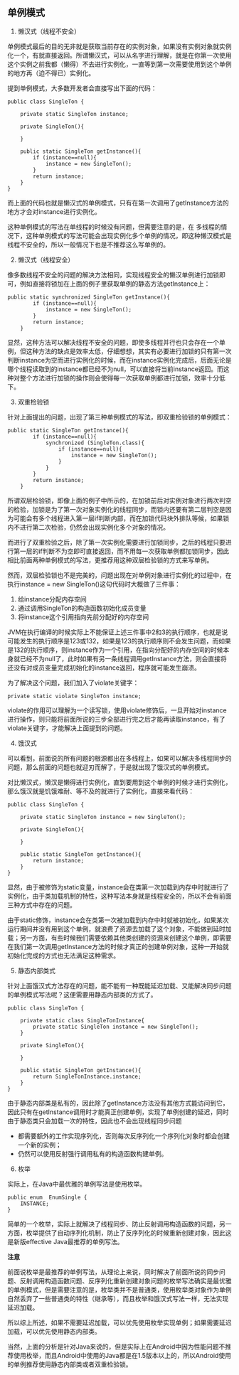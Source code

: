 ## 单例模式

1. 懒汉式（线程不安全）

单例模式最后的目的无非就是获取当前存在的实例对象，如果没有实例对象就实例化一个，有就直接返回。所谓懒汉式，可以从名字进行理解，就是在你第一次使用这个实例之前我都（懒得）不去进行实例化，一直等到第一次需要使用到这个单例的地方再（迫不得已）实例化。

提到单例模式，大多数开发者会直接写出下面的代码：
```
public class SingleTon {

    private static SingleTon instance;

    private SingleTon(){

    }

    public static SingleTon getInstance(){
        if (instance==null){
            instance = new SingleTon();
        }
        return instance;
    }
}
```
而上面的代码也就是懒汉式的单例模式，只有在第一次调用了getInstance方法的地方才会对instance进行实例化。

这种单例模式的写法在单线程的时候没有问题，但需要注意的是，在 多线程的情况下，这种单例模式的写法可能会出现实例化多个单例的情况，即这种懒汉模式是线程不安全的，所以一般情况下也是不推荐这么写单例的。

2. 懒汉式（线程安全）

像多数线程不安全的问题的解决方法相同，实现线程安全的懒汉单例进行加锁即可，例如直接将锁加在上面的例子里获取单例的静态方法getInstance上：
```
public static synchronized SingleTon getInstance(){
        if (instance==null){
            instance = new SingleTon();
        }
        return instance;
    }
```
显然，这种方法可以解决线程不安全的问题，即使多线程并行也只会存在一个单例，但这种方法的缺点是效率太低，仔细想想，其实有必要进行加锁的只有第一次判断instance为空而进行实例化的时候，而在instance实例化完成后，后面无论是哪个线程读取到的instance都已经不为null，可以直接将当前instance返回。而这种对整个方法进行加锁的操作则会使得每一次获取单例都进行加锁，效率十分低下。

3. 双重检验锁

针对上面提出的问题，出现了第三种单例模式的写法，即双重检验锁的单例模式：

```
public static SingleTon getInstance(){
        if (instance==null){
            synchronized (SingleTon.class){
                if (instance==null){
                    instance = new SingleTon();
                }
            }
        }
        return instance;
    }
```
所谓双层检验锁，即像上面的例子中所示的，在加锁前后对实例对象进行两次判空的检验，加锁是为了第一次对象实例化的线程同步，而锁内还要有第二层判空是因为可能会有多个线程进入第一层if判断内部，而在加锁代码块外排队等候，如果锁内不进行第二次检验，仍然会出现实例化多个对象的情况。

而进行了双重检验之后，除了第一次实例化需要进行加锁同步，之后的线程只要进行第一层的if判断不为空即可直接返回，而不用每一次获取单例都加锁同步，因此相比前面两种单例模式的写法，更推荐用这种双层检验锁的方式来写单例。



然而，双层检验锁也不是完美的，问题出现在对单例对象进行实例化的过程中，在执行instance = new SingleTon()这句代码时大概做了三件事：

1. 给instance分配内存空间
2. 通过调用SingleTon的构造函数初始化成员变量
3. 将instance这个引用指向先前分配好的内存空间

JVM在执行编译的时候实际上不能保证上述三件事中2和3的执行顺序，也就是说可能发生的执行顺序是123或132，如果是123的执行顺序则不会发生问题，而如果是132的执行顺序，则instance作为一个引用，在指向分配好的内存空间的时候本身就已经不为null了，此时如果有另一条线程调用getInstance方法，则会直接将还没有对成员变量完成初始化的instance返回，程序就可能发生崩溃。

为了解决这个问题，我们加入了violate关键字：

```
private static violate SingleTon instance;
```
violate的作用可以理解为一个读写锁，使用violate修饰后，一旦开始对instance进行操作，则只能将前面所说的三步全部进行完之后才能再读取instance，有了violate关键字，才能解决上面提到的问题。

4. 饿汉式

可以看到，前面说的所有问题的根源都出在多线程上，如果可以解决多线程同步的问题，那么前面的问题也就迎刃而解了，于是就出现了饿汉式的单例模式。

对比懒汉式，懒汉是懒得进行实例化，直到要用到这个单例的时候才进行实例化，那么饿汉就是饥饿难耐、等不及的就进行了实例化，直接来看代码：
```
public class SingleTon {

    private static SingleTon instance = new SingleTon();

    private SingleTon(){

    }

    public static SingleTon getInstance(){
        return instance;
    }
}
```
显然，由于被修饰为static变量，instance会在类第一次加载到内存中时就进行了实例化，由于类加载机制的特性，这种写法本身就是线程安全的，所以不会有前面三种方式中存在的问题。

由于static修饰，instance会在类第一次被加载到内存中时就被初始化，如果某次运行期间并没有用到这个单例，就浪费了资源去加载了这个对象，不能做到延时加载；另一方面，有些时候我们需要依赖其他类创建的资源来创建这个单例，即需要在我们第一次调用getInstance方法的时候才真正的创建单例对象，这种一开始就初始化完成的方式也无法满足这种需求。

5. 静态内部类式

针对上面饿汉式方法存在的问题，能不能有一种既能延迟加载、又能解决同步问题的单例模式写法呢？这便需要用静态内部类的方式了。

```
public class SingleTon {

    private static class SingleTonInstance{
        private static SingleTon instance = new SingleTon();
    }

    private SingleTon(){

    }

    public static SingleTon getInstance(){
        return SingleTonInstance.instance;
    }
}
```
由于静态内部类是私有的，因此除了getInstance方法没有其他方式能访问到它，因此只有在getInstance调用时才能真正创建单例，实现了单例创建的延迟，同时由于静态类只会加载一次的特性，因此也不会出现线程同步问题



- 都需要额外的工作实现序列化，否则每次反序列化一个序列化对象时都会创建一个新的实例；
- 仍然可以使用反射强行调用私有的构造函数构建单例。

6. 枚举

实际上，在Java中最优雅的单例写法是使用枚举。
```
public enum  EnumSingle {
    INSTANCE;
}
```
简单的一个枚举，实际上就解决了线程同步、防止反射调用构造函数的问题，另一方面，枚举提供了自动序列化机制，防止了反序列化的时候重新创建对象，因此这是新版effective Java最推荐的单例写法。



**注意**

前面说枚举是最推荐的单例写法，从理论上来说，同时解决了前面所说的同步问题、反射调用构造函数问题、反序列化重新创建对象问题的枚举写法确实是最优雅的单例模式，但是需要注意的是，枚举类并不是普通类，使用枚举类对象作为单例自然丢弃了一些普通类的特性（继承等），而且枚举和饿汉式写法一样，无法实现延迟加载。

所以综上所述，如果不需要延迟加载，可以优先使用枚举实现单例；如果需要延迟加载，可以优先使用静态内部类。

当然，上面的分析是针对Java来说的，但是实际上在Android中因为性能问题不推荐使用枚举，而且Android中使用的Java都是在1.5版本以上的，所以Android使用的单例推荐使用静态内部类或者双重检验锁。